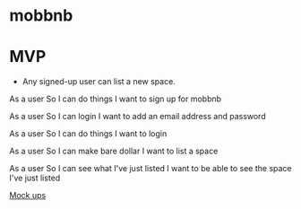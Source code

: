 # mobbnb

MVP
===

* Any signed-up user can list a new space.

As a user
So I can do things
I want to sign up for mobbnb

As a user
So I can login
I want to add an email address and password

As a user
So I can do things
I want to login

As a user
So I can make bare dollar
I want to list a space

As a user
So I can see what I've just listed
I want to be able to see the space I've just listed

[Mock ups](https://mobbnb.invisionapp.com/freehand/MobBnb-v1-uGJZsrs5z)